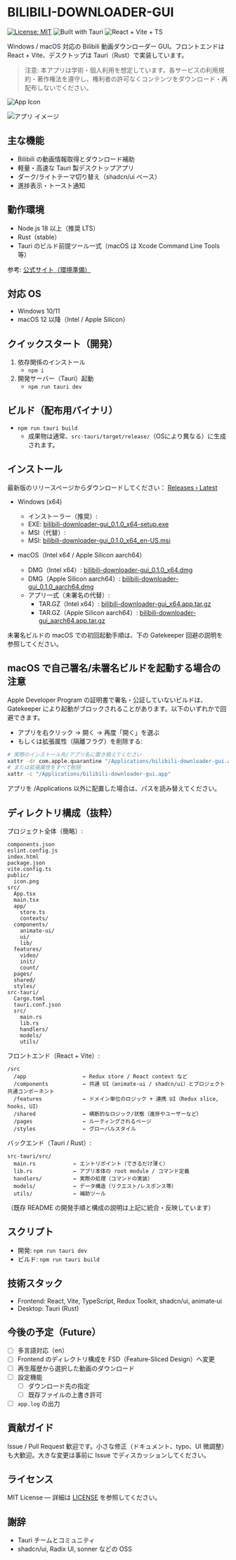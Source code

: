 # BILIBILI-DOWNLOADER-GUI

[![License: MIT](https://img.shields.io/badge/License-MIT-yellow.svg)](LICENSE)
![Built with Tauri](https://img.shields.io/badge/Built%20with-Tauri-24C8DB)
![React + Vite + TS](https://img.shields.io/badge/React%20%2B%20Vite-TypeScript-2ea44f)

Windows / macOS 対応の Bilibili 動画ダウンローダー GUI。フロントエンドは React + Vite、デスクトップは Tauri（Rust）で実装しています。

> 注意: 本アプリは学術・個人利用を想定しています。各サービスの利用規約・著作権法を遵守し、権利者の許可なくコンテンツをダウンロード・再配布しないでください。

![App Icon](public/icon.png)

![アプリ イメージ](public/app-image.png)

## 主な機能

- Bilibili の動画情報取得とダウンロード補助
- 軽量・高速な Tauri 製デスクトップアプリ
- ダーク/ライトテーマ切り替え（shadcn/ui ベース）
- 進捗表示・トースト通知

## 動作環境

- Node.js 18 以上（推奨 LTS）
- Rust（stable）
- Tauri のビルド前提ツール一式（macOS は Xcode Command Line Tools 等）

参考: [公式サイト（環境準備）](https://tauri.app/)

## 対応 OS

- Windows 10/11
- macOS 12 以降（Intel / Apple Silicon）

## クイックスタート（開発）

1. 依存関係のインストール
   - `npm i`
2. 開発サーバー（Tauri）起動
   - `npm run tauri dev`

## ビルド（配布用バイナリ）

- `npm run tauri build`
  - 成果物は通常、`src-tauri/target/release/`（OSにより異なる）に生成されます。

## インストール

最新版のリリースページからダウンロードしてください：
[Releases › Latest](https://github.com/j4rviscmd/bilibili-downloader-gui/releases/latest)

- Windows (x64)
  - インストーラー（推奨）:
  - EXE: [bilibili-downloader-gui_0.1.0_x64-setup.exe](https://github.com/j4rviscmd/bilibili-downloader-gui/releases/latest/download/bilibili-downloader-gui_0.1.0_x64-setup.exe)
  - MSI（代替）:
  - MSI: [bilibili-downloader-gui_0.1.0_x64_en-US.msi](https://github.com/j4rviscmd/bilibili-downloader-gui/releases/latest/download/bilibili-downloader-gui_0.1.0_x64_en-US.msi)

- macOS（Intel x64 / Apple Silicon aarch64）
  - DMG（Intel x64）: [bilibili-downloader-gui_0.1.0_x64.dmg](https://github.com/j4rviscmd/bilibili-downloader-gui/releases/latest/download/bilibili-downloader-gui_0.1.0_x64.dmg)
  - DMG（Apple Silicon aarch64）: [bilibili-downloader-gui_0.1.0_aarch64.dmg](https://github.com/j4rviscmd/bilibili-downloader-gui/releases/latest/download/bilibili-downloader-gui_0.1.0_aarch64.dmg)
  - アプリ一式（未署名の代替）:
    - TAR.GZ（Intel x64）: [bilibili-downloader-gui_x64.app.tar.gz](https://github.com/j4rviscmd/bilibili-downloader-gui/releases/latest/download/bilibili-downloader-gui_x64.app.tar.gz)
    - TAR.GZ（Apple Silicon aarch64）: [bilibili-downloader-gui_aarch64.app.tar.gz](https://github.com/j4rviscmd/bilibili-downloader-gui/releases/latest/download/bilibili-downloader-gui_aarch64.app.tar.gz)

未署名ビルドの macOS での初回起動手順は、下の Gatekeeper 回避の説明を参照してください。

## macOS で自己署名/未署名ビルドを起動する場合の注意

Apple Developer Program の証明書で署名・公証していないビルドは、Gatekeeper により起動がブロックされることがあります。以下のいずれかで回避できます。

- アプリを右クリック → 開く → 再度「開く」を選ぶ
- もしくは拡張属性（隔離フラグ）を削除する:

```bash
# 実際のインストール先/アプリ名に置き換えてください
xattr -dr com.apple.quarantine "/Applications/bilibili-downloader-gui.app"
# または拡張属性をすべて削除
xattr -c "/Applications/bilibili-downloader-gui.app"
```

アプリを /Applications 以外に配置した場合は、パスを読み替えてください。

## ディレクトリ構成（抜粋）

プロジェクト全体（簡略）:

```plain text
components.json
eslint.config.js
index.html
package.json
vite.config.ts
public/
  icon.png
src/
  App.tsx
  main.tsx
  app/
    store.ts
    contexts/
  components/
    animate-ui/
    ui/
    lib/
  features/
    video/
    init/
    count/
  pages/
  shared/
  styles/
src-tauri/
  Cargo.toml
  tauri.conf.json
  src/
    main.rs
    lib.rs
    handlers/
    models/
    utils/
```

フロントエンド（React + Vite）:

```plain text
/src
  /app                  ← Redux store / React context など
  /components           ← 共通 UI（animate‑ui / shadcn/ui）とプロジェクト共通コンポーネント
  /features             ← ドメイン単位のロジック + 連携 UI（Redux slice, hooks, UI）
  /shared               ← 横断的なロジック/状態（進捗やユーザーなど）
  /pages                ← ルーティングされるページ
  /styles               ← グローバルスタイル
```

バックエンド（Tauri / Rust）:

```plain text
src-tauri/src/
  main.rs            ← エントリポイント（できるだけ薄く）
  lib.rs             ← アプリ本体の root module / コマンド定義
  handlers/          ← 実際の処理（コマンドの実装）
  models/            ← データ構造（リクエスト/レスポンス等）
  utils/             ← 補助ツール
```

（既存 README の開発手順と構成の説明は上記に統合・反映しています）

## スクリプト

- 開発: `npm run tauri dev`
- ビルド: `npm run tauri build`

## 技術スタック

- Frontend: React, Vite, TypeScript, Redux Toolkit, shadcn/ui, animate‑ui
- Desktop: Tauri (Rust)

## 今後の予定（Future）

- [ ] 多言語対応（en）
- [ ] Frontend のディレクトリ構成を FSD（Feature‑Sliced Design）へ変更
- [ ] 再生履歴から選択した動画のダウンロード
- [ ] 設定機能
  - [ ] ダウンロード先の指定
  - [ ] 既存ファイルの上書き許可
- [ ] `app.log` の出力

## 貢献ガイド

Issue / Pull Request 歓迎です。小さな修正（ドキュメント、typo、UI 微調整）も大歓迎。大きな変更は事前に Issue でディスカッションしてください。

## ライセンス

MIT License — 詳細は [LICENSE](./LICENSE) を参照してください。

## 謝辞

- Tauri チームとコミュニティ
- shadcn/ui, Radix UI, sonner などの OSS
